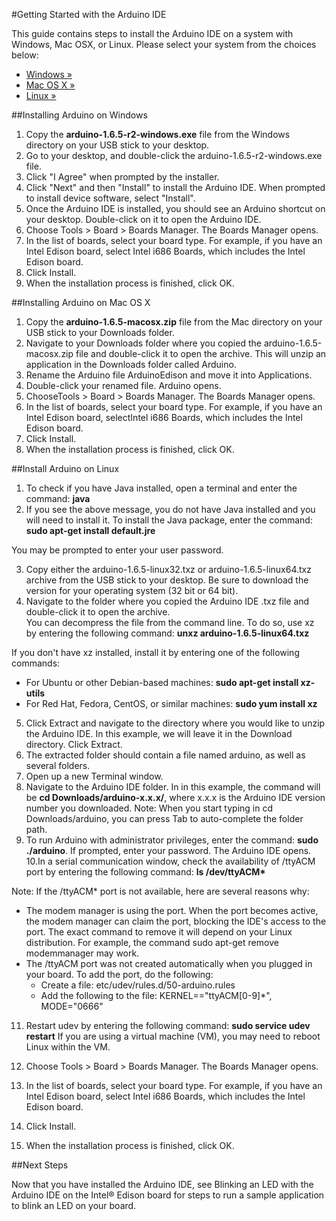 #Getting Started with the Arduino IDE

This guide contains steps to install the Arduino IDE on a system with Windows, Mac OSX, or Linux.  Please select your system from the choices below:
* [Windows »](#installing-arduino-on-windows)
* [Mac OS X »](#installing-arduino-on-mac-os-x)
* [Linux »](#installing-arduino-on-linux)

##Installing Arduino on Windows
1. Copy the **arduino-1.6.5-r2-windows.exe** file from the Windows directory on your USB stick to your desktop.
2. Go to your desktop, and double-click the arduino-1.6.5-r2-windows.exe file.
3. Click "I Agree" when prompted by the installer.
4. Click "Next" and then "Install" to install the Arduino IDE.  When prompted to install device software, select "Install".
5. Once the Arduino IDE is installed, you should see an Arduino shortcut on your desktop.  Double-click on it to open the Arduino IDE.
7. Choose Tools > Board > Boards Manager. The Boards Manager opens.
8. In the list of boards, select your board type. For example, if you have an Intel Edison board, select Intel i686 Boards, which includes the Intel Edison board.
9. Click Install.
10. When the installation process is finished, click OK.

##Installing Arduino on Mac OS X
1. Copy the **arduino-1.6.5-macosx.zip** file from the Mac directory on your USB stick to your Downloads folder.
2. Navigate to your Downloads folder where you copied the arduino-1.6.5-macosx.zip file and double-click it to open the archive. This will unzip an application in the Downloads folder called Arduino. 
3. Rename the Arduino file ArduinoEdison and move it into Applications. 
4. Double-click your renamed file. Arduino opens.
5. ChooseTools > Board > Boards Manager. The Boards Manager opens.
6. In the list of boards, select your board type. For example, if you have an Intel Edison board, selectIntel i686 Boards, which includes the Intel Edison board.
7. Click Install.
8. When the installation process is finished, click OK.

##Install Arduino on Linux
1. To check if you have Java installed, open a terminal and enter the command: **java**
2. If you see the above message, you do not have Java installed and you will need to install it. To install the Java package, enter the command: **sudo apt-get install default.jre**  
 
  You may be prompted to enter your user password. 

3. Copy either the arduino-1.6.5-linux32.txz or arduino-1.6.5-linux64.txz archive from the USB stick to your desktop. Be sure to download the version for your operating system (32 bit or 64 bit).
4. Navigate to the folder where you copied the Arduino IDE .txz file and double-click it to open the archive.  
You can decompress the file from the command line. To do so, use xz by entering the following command: **unxz arduino-1.6.5-linux64.txz**

  If you don't have xz installed, install it by entering one of the following commands:
  * For Ubuntu or other Debian-based machines:  **sudo apt-get install xz-utils**
  * For Red Hat, Fedora, CentOS, or similar machines: **sudo yum install xz**

5. Click Extract and navigate to the directory where you would like to unzip the Arduino IDE. In this example, we will leave it in the Download directory. Click Extract.
6. The extracted folder should contain a file named arduino, as well as several folders. 
7. Open up a new Terminal window.
8. Navigate to the Arduino IDE folder. In in this example, the command will be **cd Downloads/arduino-x.x.x/**, where x.x.x is the Arduino IDE version number you downloaded.  Note: When you start typing in cd Downloads/arduino, you can press Tab to auto-complete the folder path. 
9. To run Arduino with administrator privileges, enter the command: **sudo ./arduino**.  If prompted, enter your password. The Arduino IDE opens.
10.In a serial communication window, check the availability of /ttyACM port by entering the following command: __ls /dev/ttyACM*__

  Note: If the /ttyACM* port is not available, here are several reasons why:
  * The modem manager is using the port. When the port becomes active, the modem manager can claim the port, blocking the IDE's access to the port. The exact command to remove it will depend on your Linux distribution. For example, the command 
sudo apt-get remove modemmanager may work.
  * The /ttyACM port was not created automatically when you plugged in your board. To add the port, do the following: 
    * Create a file: etc/udev/rules.d/50-arduino.rules
    * Add the following to the file: KERNEL=="ttyACM[0-9]*", MODE="0666"

11. Restart udev by entering the following command: **sudo service udev restart** 
    If you are using a virtual machine (VM), you may need to reboot Linux within the VM.

12. Choose Tools > Board > Boards Manager. The Boards Manager opens.
13. In the list of boards, select your board type. For example, if you have an Intel Edison board, select Intel i686 Boards, which includes the Intel Edison board.
14. Click Install.
15. When the installation process is finished, click OK.

##Next Steps

Now that you have installed the Arduino IDE, see Blinking an LED with the Arduino IDE on the Intel® Edison board for steps to run a sample application to blink an LED on your board.
